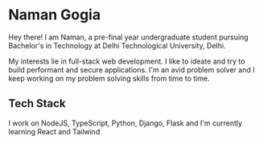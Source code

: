 # Naman Gogia

Hey there! I am Naman, a pre-final year undergraduate student pursuing Bachelor's in Technology at Delhi Technological University, Delhi.

My interests lie in full-stack web development. I like to ideate and try to build performant and secure applications. I'm an avid problem solver and I keep working on my problem solving skills from time to time.

## Tech Stack

I work on NodeJS, TypeScript, Python, Django, Flask and I'm currently learning React and Tailwind
